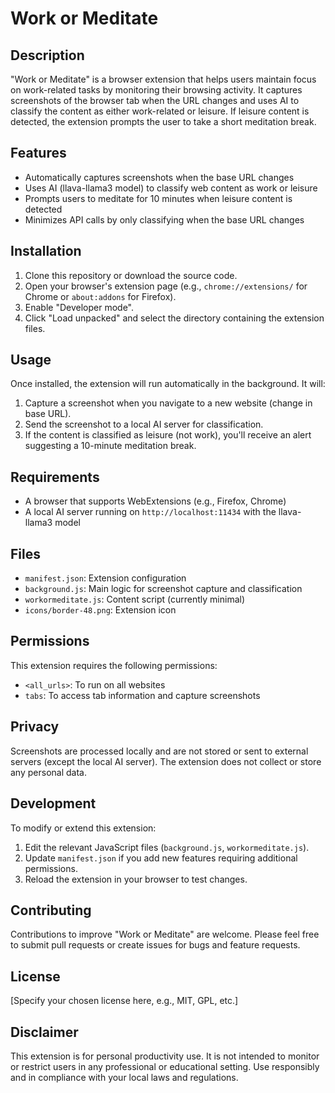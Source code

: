 # Work or Meditate

## Description
"Work or Meditate" is a browser extension that helps users maintain focus on work-related tasks by monitoring their browsing activity. It captures screenshots of the browser tab when the URL changes and uses AI to classify the content as either work-related or leisure. If leisure content is detected, the extension prompts the user to take a short meditation break.

## Features
- Automatically captures screenshots when the base URL changes
- Uses AI (llava-llama3 model) to classify web content as work or leisure
- Prompts users to meditate for 10 minutes when leisure content is detected
- Minimizes API calls by only classifying when the base URL changes

## Installation
1. Clone this repository or download the source code.
2. Open your browser's extension page (e.g., `chrome://extensions/` for Chrome or `about:addons` for Firefox).
3. Enable "Developer mode".
4. Click "Load unpacked" and select the directory containing the extension files.

## Usage
Once installed, the extension will run automatically in the background. It will:
1. Capture a screenshot when you navigate to a new website (change in base URL).
2. Send the screenshot to a local AI server for classification.
3. If the content is classified as leisure (not work), you'll receive an alert suggesting a 10-minute meditation break.

## Requirements
- A browser that supports WebExtensions (e.g., Firefox, Chrome)
- A local AI server running on `http://localhost:11434` with the llava-llama3 model

## Files
- `manifest.json`: Extension configuration
- `background.js`: Main logic for screenshot capture and classification
- `workormeditate.js`: Content script (currently minimal)
- `icons/border-48.png`: Extension icon

## Permissions
This extension requires the following permissions:
- `<all_urls>`: To run on all websites
- `tabs`: To access tab information and capture screenshots

## Privacy
Screenshots are processed locally and are not stored or sent to external servers (except the local AI server). The extension does not collect or store any personal data.

## Development
To modify or extend this extension:
1. Edit the relevant JavaScript files (`background.js`, `workormeditate.js`).
2. Update `manifest.json` if you add new features requiring additional permissions.
3. Reload the extension in your browser to test changes.

## Contributing
Contributions to improve "Work or Meditate" are welcome. Please feel free to submit pull requests or create issues for bugs and feature requests.

## License
[Specify your chosen license here, e.g., MIT, GPL, etc.]

## Disclaimer
This extension is for personal productivity use. It is not intended to monitor or restrict users in any professional or educational setting. Use responsibly and in compliance with your local laws and regulations.


